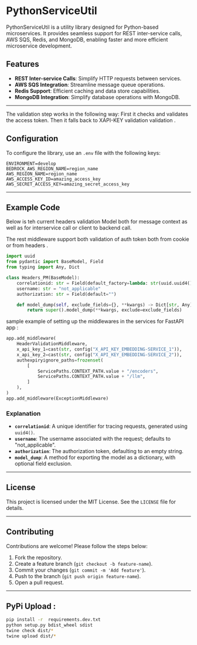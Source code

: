 # PythonServiceUtil

PythonServiceUtil is a utility library designed for Python-based microservices. It provides seamless support for REST inter-service calls, AWS SQS, Redis, and MongoDB, enabling faster and more efficient microservice development.

## Features

- **REST Inter-service Calls**: Simplify HTTP requests between services.
- **AWS SQS Integration**: Streamline message queue operations.
- **Redis Support**: Efficient caching and data store capabilities.
- **MongoDB Integration**: Simplify database operations with MongoDB.

---


The  validation step works  in the  following way:
First  it checks  and validates the access  token.
Then it falls back to XAPI-KEY validation validation .


## Configuration

To configure the library, use an `.env` file with the following keys:

```plaintext
ENVIRONMENT=develop
BEDROCK_AWS_REGION_NAME=region_name
AWS_REGION_NAME=region_name
AWS_ACCESS_KEY_ID=amazing_access_key
AWS_SECRET_ACCESS_KEY=amazing_secret_access_key

```

---

## Example Code

Below is teh current headers  validation Model both for message context as well as for  interservice call or  client  to backend call.

The rest  middleware support both validation of  auth  token both from cookie or from headers . 

```python
import uuid
from pydantic import BaseModel, Field
from typing import Any, Dict

class Headers_PM(BaseModel):
    correlationid: str = Field(default_factory=lambda: str(uuid.uuid4()))
    username: str = "not_applicable"
    authorization: str = Field(default="")

    def model_dump(self, exclude_fields={}, **kwargs) -> Dict[str, Any]:
        return super().model_dump(**kwargs, exclude=exclude_fields)
```

sample example  of  setting up  the middlewares  in the services for FastAPI app :

```python
app.add_middleware(
    HeaderValidationMiddleware,
    x_api_key_1=cast(str, config("X_API_KEY_EMBEDDING-SERVICE_1")),
    x_api_key_2=cast(str, config("X_API_KEY_EMBEDDING-SERVICE_2")),
    authexpiryignore_paths=frozenset(
        [
            ServicePaths.CONTEXT_PATH.value + "/encoders",
            ServicePaths.CONTEXT_PATH.value + "/llm",
        ]
    ),
)
app.add_middleware(ExceptionMiddleware)
```


### Explanation

- **`correlationid`**: A unique identifier for tracing requests, generated using `uuid4()`.
- **`username`**: The username associated with the request; defaults to "not_applicable".
- **`authorization`**: The authorization token, defaulting to an empty string.
- **`model_dump`**: A method for exporting the model as a dictionary, with optional field exclusion.

---

## License

This project is licensed under the MIT License. See the `LICENSE` file for details.

---

## Contributing

Contributions are welcome! Please follow the steps below:

1. Fork the repository.
2. Create a feature branch (`git checkout -b feature-name`).
3. Commit your changes (`git commit -m 'Add feature'`).
4. Push to the branch (`git push origin feature-name`).
5. Open a pull request.

---

## PyPi Upload :

```bash
pip install -r  requirements.dev.txt
python setup.py bdist_wheel sdist
twine check dist/*
twine upload dist/*
```
